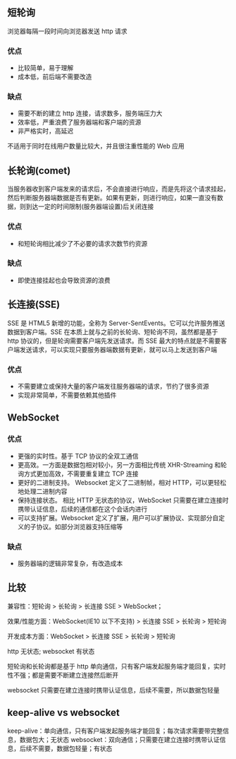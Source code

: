 ## 短轮询

浏览器每隔一段时间向浏览器发送 http 请求

### 优点

- 比较简单，易于理解
- 成本低，前后端不需要改造

### 缺点

- 需要不断的建立 http 连接，请求数多，服务端压力大
- 效率低，严重浪费了服务器端和客户端的资源
- 非严格实时，高延迟

不适用于同时在线用户数量比较大，并且很注重性能的 Web 应用

## 长轮询(comet)

当服务器收到客户端发来的请求后，不会直接进行响应，而是先将这个请求挂起，然后判断服务器端数据是否有更新。如果有更新，则进行响应，如果一直没有数据，则到达一定的时间限制(服务器端设置)后关闭连接

### 优点

- 和短轮询相比减少了不必要的请求次数节约资源

### 缺点

- 即使连接挂起也会导致资源的浪费

## 长连接(SSE)

SSE 是 HTML5 新增的功能，全称为 Server-SentEvents。它可以允许服务推送数据到客户端。SSE 在本质上就与之前的长轮询、短轮询不同，虽然都是基于 http 协议的，但是轮询需要客户端先发送请求。而 SSE 最大的特点就是不需要客户端发送请求，可以实现只要服务器端数据有更新，就可以马上发送到客户端

### 优点

- 不需要建立或保持大量的客户端发往服务器端的请求，节约了很多资源
- 实现非常简单，不需要依赖其他插件

## WebSocket

### 优点

- 更强的实时性。基于 TCP 协议的全双工通信
- 更高效。一方面是数据包相对较小，另一方面相比传统 XHR-Streaming 和轮询方式更加高效，不需要重复建立 TCP 连接
- 更好的二进制支持。 Websocket 定义了二进制帧，相对 HTTP，可以更轻松地处理二进制内容
- 保持连接状态。 相比 HTTP 无状态的协议，WebSocket 只需要在建立连接时携带认证信息，后续的通信都在这个会话内进行
- 可以支持扩展。Websocket 定义了扩展，用户可以扩展协议、实现部分自定义的子协议。如部分浏览器支持压缩等

### 缺点

- 服务器端的逻辑非常复杂，有改造成本

## 比较

兼容性：短轮询 > 长轮询 > 长连接 SSE > WebSocket；

效果/性能方面：WebSocket(IE10 以下不支持) > 长连接 SSE > 长轮询 > 短轮询

开发成本方面：WebSocket > 长连接 SSE > 长轮询 > 短轮询

http 无状态; websocket 有状态

短轮询和长轮询都是基于 http 单向通信，只有客户端发起服务端才能回复，实时性不强；都是需要不断建立连接然后断开

websocket 只需要在建立连接时携带认证信息，后续不需要，所以数据包轻量

## keep-alive vs websocket

keep-alive：单向通信，只有客户端发起服务端才能回复；每次请求需要带完整信息，数据包大；无状态
websocket：双向通信；只需要在建立连接时携带认证信息，后续不需要，数据包轻量；有状态
